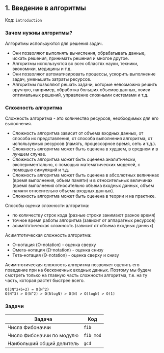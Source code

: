 ## 1. Введение в алгоритмы

Код: `introduction`

### Зачем нужны алгоритмы?

Алгоритмы используются для решения задач.

- Они позволяют выполнять вычисления, обрабатывать данные, искать решения, принимать решения и многое другое.
- Алгоритмы используются во всех областях науки, техники, экономики, медицины и т.д.
- Они позволяют автоматизировать процессы, ускорить выполнение задач, уменьшить затраты ресурсов.
- Алгоритмы позволяют решать задачи, которые невозможно решить вручную, например, обработка больших объемов данных,
  поиск оптимальных решений, управление сложными системами и т.д.

### Сложность алгоритма

Сложность алгоритма - это количество ресурсов, необходимых для его выполнения.

- Сложность алгоритма зависит от объема входных данных, от способа их представления, от способа выполнения алгоритма, от
  используемых ресурсов (память, процессорное время, сеть и т.д.).
- Сложность алгоритма может быть оценена в худшем, в среднем и в лучшем случае.
- Сложность алгоритма может быть оценена аналитически, экспериментально, с помощью математических моделей, с помощью
  симуляций и т.д.
- Сложность алгоритма может быть оценена в абсолютных величинах (время выполнения, объем памяти) и в относительных
  величинах (время выполнения относительно объема входных данных, объем памяти относительно объема входных данных).
- Сложность алгоритма может быть оценена в теории и на практике.

Способы оценки сложности алгоритма:

- по количеству строк кода (разные строки занимают разное время)
- точное время работы алгоритма (зависит от аппаратных ресурсов)
- асимптотическая сложность (зависит от объема входных данных)

Асимптотическая сложность алгоритма:

- О-нотация (O-notation) - оценка сверху
- Омега-нотация (Ω-notation) - оценка снизу
- Тета-нотация (Θ-notation) - оценка сверху и снизу

Асимптотическая сложность алгоритма позволяет оценить его поведение при на бесконечных входных данных.
Поэтому мы будем смотреть только на главную часть сложности алгоритма, т.е. на ту часть, которая растет быстрее всего.

`O(3N^2+5+2) = O(N^2)`  
`O(N^3) > O(N^2) > O(NlogN) > O(N) > O(logN) > O(1)`

### Задачи

| Задача                    | Код       |
|---------------------------|-----------|
| Числа Фибоначчи           | `fib`     |
| Число Фибоначчи по модулю | `fib_mod` |
| Наибольший общий делитель | `gcd`     |
